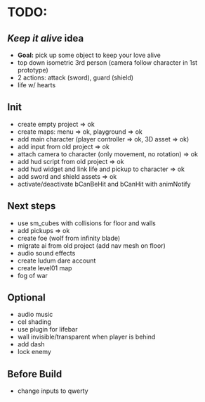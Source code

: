 # TODO:

## _Keep it alive_ idea


- **Goal:** pick up some object to keep your love alive
- top down isometric 3rd person (camera follow character in 1st prototype)
- 2 actions: attack (sword), guard (shield)
- life w/ hearts

## Init

- create empty project => ok
- create maps: menu => ok, playground => ok
- add main character (player controller  => ok, 3D asset => ok)
- add input from old project => ok
- attach camera to character (only movement, no rotation) => ok
- add hud script from old project => ok
- add hud widget and link life and pickup to character => ok
- add sword and shield assets => ok
- activate/deactivate bCanBeHit and bCanHit with animNotify

## Next steps

- use sm_cubes with collisions for floor and walls
- add pickups => ok
- create foe (wolf from infinity blade)
- migrate ai from old project (add nav mesh on floor)
- audio sound effects
- create ludum dare account
- create level01 map
- fog of war

## Optional

- audio music
- cel shading
- use plugin for lifebar
- wall invisible/transparent when player is behind
- add dash
- lock enemy

## Before Build

- change inputs to qwerty
